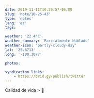 ```yaml
---
date: 2019-11-11T10:26:57-06:00
slug: 'note/10-25-43'
type: 'notes'
lang: 'es'
tags:

weather: '22.4°C'
weather_summary: 'Parcialmente Nublado'
weather-icon: 'partly-cloudy-day'
lat: '25.6713'
long: '-100.3077'

photos:

syndication_links:
    - https://brid.gy/publish/twitter
---
```

Calidad de vida > 💸